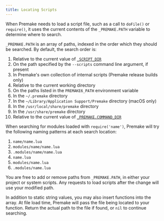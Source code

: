 ```yaml
---
title: Locating Scripts
---
```


When Premake needs to load a script file, such as a call to `doFile()` or `require()`, it uses the current contents of the `_PREMAKE.PATH` variable to determine where to search.

`_PREMAKE.PATH` is an array of paths, indexed in the order which they should be searched. By default, the search order is:

1. Relative to the current value of [`_SCRIPT_DIR`](_SCRIPT_DIR.md)
2. On the path specified by the `--scripts` command line argument, if present
3. In Premake's own collection of internal scripts (Premake release builds only)
4. Relative to the current working directory
5. On the paths listed in the `PREMAKE6_PATH` environment variable
6. In the `~/.premake` directory
7. In the `~/Library/Application Support/Premake` directory (macOS only)
8. In the `/usr/local/share/premake` directory
9. In the `/usr/share/premake` directory
10. Relative to the current value of [`_PREMAKE.COMMAND_DIR`](_PREMAKE.md)

When searching for modules loaded with `require('name')`, Premake will try the following naming patterns at each search location:

1. `name/name.lua`
2. `modules/name/name.lua`
3. `.modules/name/name.lua`
4. `name.lua`
5. `modules/name.lua`
6. `.modules/name.lua`

You are free to add or remove paths from `_PREMAKE.PATH`, in either your project or system scripts. Any requests to load scripts after the change will use your modified path.

In addition to static string values, you may also insert functions into the array. At file load time, Premake will pass the file being located to your function. Return the actual path to the file if found, or `nil` to continue searching.
